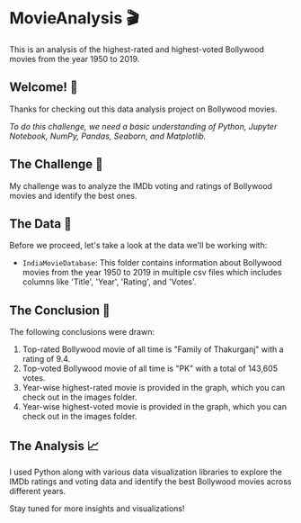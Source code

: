 # MovieAnalysis :clapper:

This is an analysis of the highest-rated and highest-voted Bollywood movies from the year 1950 to 2019.

## Welcome! :wave:
Thanks for checking out this data analysis project on Bollywood movies. 

*To do this challenge, we need a basic understanding of Python, Jupyter Notebook, NumPy, Pandas, Seaborn, and Matplotlib.* 

## The Challenge :muscle:
My challenge was to analyze the IMDb voting and ratings of Bollywood movies and identify the best ones. 

## The Data :floppy_disk:
Before we proceed, let's take a look at the data we'll be working with:

- `IndiaMovieDatabase`: This folder contains information about Bollywood movies from the year 1950 to 2019 in multiple csv files which includes columns like 'Title', 'Year', 'Rating', and 'Votes'.

## The Conclusion :mag_right:
The following conclusions were drawn: 

1. Top-rated Bollywood movie of all time is "Family of Thakurganj" with a rating of 9.4.
2. Top-voted Bollywood movie of all time is "PK" with a total of 143,605 votes.
3. Year-wise highest-rated movie is provided in the graph, which you can check out in the images folder. 
4. Year-wise highest-voted movie is provided in the graph, which you can check out in the images folder. 

## The Analysis :chart_with_upwards_trend:
I used Python along with various data visualization libraries to explore the IMDb ratings and voting data and identify the best Bollywood movies across different years. 

Stay tuned for more insights and visualizations!
